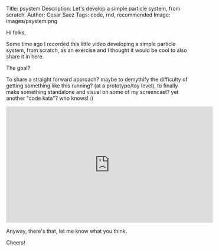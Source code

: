 Title: psystem
Description: Let's develop a simple particle system, from scratch.
Author: Cesar Saez
Tags: code, rnd, recommended
Image: images/psystem.png

Hi folks,

Some time ago I recorded this little video developing a simple particle system,
from scratch, as an exercise and I thought it would be cool to also share it in here.

The goal?

To share a straight forward approach? maybe to demythify the difficulty of getting
something like this running? (at a prototype/toy level), to finally make something standalone
and visual on some of my screencast? yet another "code kata"? who knows! :)

<iframe width="560" height="315" src="https://www.youtube-nocookie.com/embed/0K0t0Mqa5wo" frameborder="0" allow="autoplay; encrypted-media" allowfullscreen></iframe>

Anyway, there's that, let me know what you think.

Cheers!

